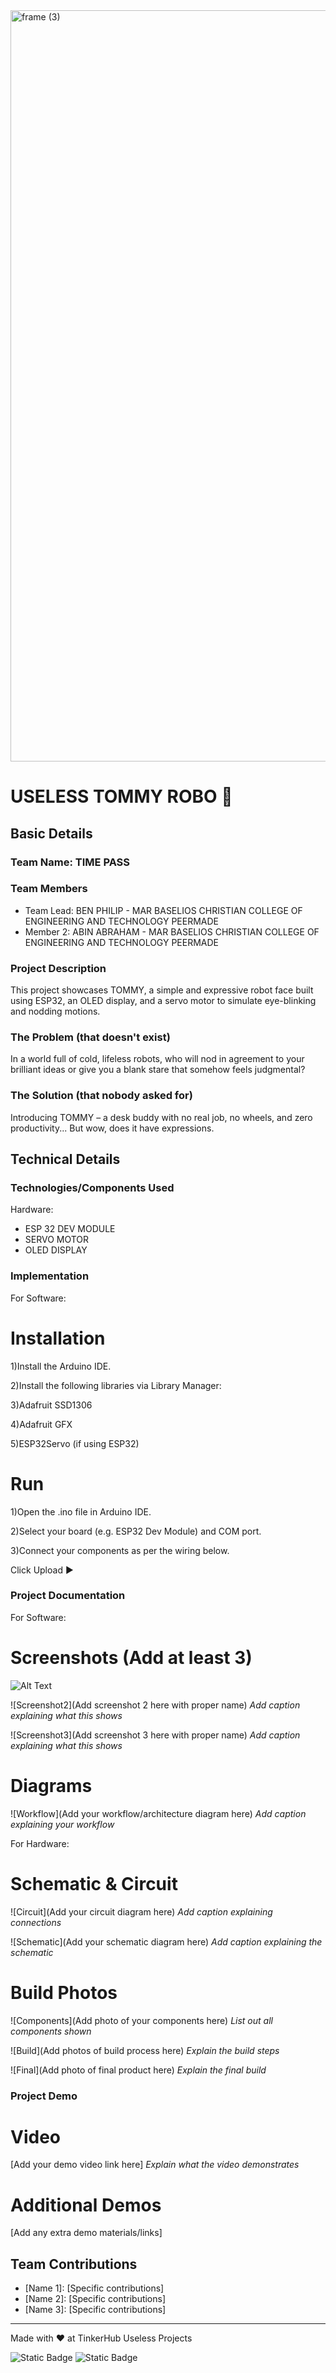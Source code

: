<img width="3188" height="1202" alt="frame (3)" src="https://github.com/user-attachments/assets/517ad8e9-ad22-457d-9538-a9e62d137cd7" />


# USELESS TOMMY ROBO 🎯


## Basic Details
### Team Name: TIME PASS


### Team Members
- Team Lead: BEN PHILIP - MAR BASELIOS CHRISTIAN COLLEGE OF ENGINEERING AND TECHNOLOGY PEERMADE
- Member 2: ABIN ABRAHAM - MAR BASELIOS CHRISTIAN COLLEGE OF ENGINEERING AND TECHNOLOGY PEERMADE

### Project Description
This project showcases TOMMY, a simple and expressive robot face built using ESP32, an OLED display, and a servo motor to simulate eye-blinking and nodding motions.

### The Problem (that doesn't exist)
In a world full of cold, lifeless robots, who will nod in agreement to your brilliant ideas or give you a blank stare that somehow feels judgmental?

### The Solution (that nobody asked for)
Introducing TOMMY – a desk buddy with no real job, no wheels, and zero productivity...
But wow, does it have expressions.

## Technical Details
### Technologies/Components Used

 Hardware:
- ESP 32 DEV MODULE
- SERVO MOTOR
- OLED DISPLAY 

### Implementation
For Software:
# Installation
1)Install the Arduino IDE.

2)Install the following libraries via Library Manager:

3)Adafruit SSD1306

4)Adafruit GFX

5)ESP32Servo (if using ESP32)


# Run
1)Open the .ino file in Arduino IDE.

2)Select your board (e.g. ESP32 Dev Module) and COM port.

3)Connect your components as per the wiring below.

Click Upload ▶️
### Project Documentation
For Software:

# Screenshots (Add at least 3)
![Alt Text](relative/path/to/image.png)


![Screenshot2](Add screenshot 2 here with proper name)
*Add caption explaining what this shows*

![Screenshot3](Add screenshot 3 here with proper name)
*Add caption explaining what this shows*

# Diagrams
![Workflow](Add your workflow/architecture diagram here)
*Add caption explaining your workflow*

For Hardware:

# Schematic & Circuit
![Circuit](Add your circuit diagram here)
*Add caption explaining connections*

![Schematic](Add your schematic diagram here)
*Add caption explaining the schematic*

# Build Photos
![Components](Add photo of your components here)
*List out all components shown*

![Build](Add photos of build process here)
*Explain the build steps*

![Final](Add photo of final product here)
*Explain the final build*

### Project Demo
# Video
[Add your demo video link here]
*Explain what the video demonstrates*

# Additional Demos
[Add any extra demo materials/links]

## Team Contributions
- [Name 1]: [Specific contributions]
- [Name 2]: [Specific contributions]
- [Name 3]: [Specific contributions]

---
Made with ❤️ at TinkerHub Useless Projects 

![Static Badge](https://img.shields.io/badge/TinkerHub-24?color=%23000000&link=https%3A%2F%2Fwww.tinkerhub.org%2F)
![Static Badge](https://img.shields.io/badge/UselessProjects--25-25?link=https%3A%2F%2Fwww.tinkerhub.org%2Fevents%2FQ2Q1TQKX6Q%2FUseless%2520Projects)


